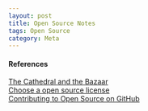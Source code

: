 ```yaml
---
layout: post
title: Open Source Notes
tags: Open Source
category: Meta
---
```


#### References ####
[The Cathedral and the Bazaar](http://bookreviews.markpearl.co.za/The-Cathedral-and-the-Bazaar/)  
[Choose a open source license](http://choosealicense.com/)  
[Contributing to Open Source on GitHub](https://guides.github.com/activities/contributing-to-open-source/)  

